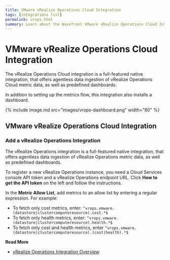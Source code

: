 ```yaml
---
title: VMware vRealize Operations Cloud Integration
tags: [integrations list]
permalink: vrops.html
summary: Learn about the Wavefront VMware vRealize Operations Cloud Integration.
---
```

# VMware vRealize Operations Cloud Integration

The vRealize Operations Cloud integration is a full-featured native integration, that offers agentless data ingestion of vRealize Operations Cloud metric data, as well as predefined dashboards.

In addition to setting up the metrics flow, this integration also installs a dashboard.

{% include image.md src="images/vrops-dashboard.png" width="80" %}
## VMware vRealize Operations Cloud Integration



### Add a vRealize Operations Integration

The vRealize Operations integration is a full-featured native integration, that offers agentless data ingestion of vRealize Operations metric data, as well as predefined dashboards.

To register a new vRealize Operations instance, you need a Cloud Services console API token and a vRealize Operations endpoint URL. Click **How to get the API token** on the left and follow the instructions.

In the **Metric Allow List**, add metrics to an allow list by entering a regular expression. For example:

* To fetch only cost metrics, enter: <code>^vrops.vmware.(datastore|clustercomputeresource).cost.*$</code>
* To fetch only health metrics, enter: <code>^vrops.vmware.(datastore|clustercomputeresource).health.*$</code>
* To fetch only cost and health metrics, enter <code>^vrops.vmware.(datastore|clustercomputeresource).(cost|health).*$</code>


**Read More**<br/>
* [vRealize Operations Integration Overview](https://docs.wavefront.com/integrations_vrops.html)





